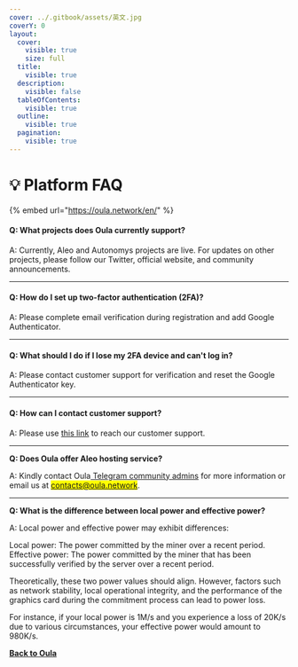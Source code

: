 ```yaml
---
cover: ../.gitbook/assets/英文.jpg
coverY: 0
layout:
  cover:
    visible: true
    size: full
  title:
    visible: true
  description:
    visible: false
  tableOfContents:
    visible: true
  outline:
    visible: true
  pagination:
    visible: true
---
```


# 💡 Platform FAQ

{% embed url="https://oula.network/en/" %}

#### Q: What projects does Oula currently support?

A: Currently, Aleo and Autonomys projects are live. For updates on other projects, please follow our Twitter, official website, and community announcements.

***

#### Q: How do I set up two-factor authentication (2FA)?

A: Please complete email verification during registration and add Google Authenticator.

***

#### Q: What should I do if I lose my 2FA device and can't log in?

A: Please contact customer support for verification and reset the Google Authenticator key.

***

#### Q: How can I contact customer support?

A: Please use [this link](https://t.me/oulacommunity) to reach our customer support.

***

**Q: Does Oula offer Aleo hosting service?**

A: Kindly contact Oula[ Telegram community admins](https://t.me/oulacommunity) for more information or email us at <mark style="color:blue;">contacts@oula.network</mark>.

***

**Q: What is the difference between local power and effective power?**

A: Local power and effective power may exhibit differences:

Local power: The power committed by the miner over a recent period. \
Effective power: The power committed by the miner that has been successfully verified by the server over a recent period.

Theoretically, these two power values should align. However, factors such as network stability, local operational integrity, and the performance of the graphics card during the commitment process can lead to power loss.

For instance, if your local power is 1M/s and you experience a loss of 20K/s due to various circumstances, your effective power would amount to 980K/s.





[**Back to Oula**](https://oula.network/en/login)
